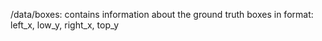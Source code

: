 /data/boxes:
contains information about the ground truth boxes in format: left_x, low_y, right_x, top_y